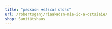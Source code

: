 ```yaml
---
title: "ρяαкαѕн мє∂ι¢αℓ ѕтσяє"
url: /robertsganj/riaakadzn-mie-ic-a-dztsiaie/
shop: Sanitätshaus
---
```

